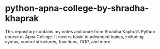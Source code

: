 # python-apna-college-by-shradha-khaprak
This repository contains my notes and code from Shradha Kaphra’s Python course at Apna College. It covers basic to advanced topics, including syntax, control structures, functions, OOP, and more.
